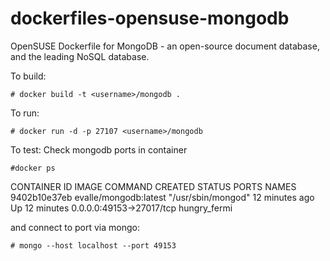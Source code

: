 dockerfiles-opensuse-mongodb
=============================

OpenSUSE Dockerfile for MongoDB - an open-source document database, and the leading NoSQL database.  


To build:

```
# docker build -t <username>/mongodb .
```

To run: 

```
# docker run -d -p 27107 <username>/mongodb
```

To test:
Check mongodb ports in container

```
#docker ps
```
CONTAINER ID        IMAGE                   COMMAND              CREATED             STATUS              PORTS                      NAMES
9402b10e37eb        evalle/mongodb:latest   "/usr/sbin/mongod"   12 minutes ago      Up 12 minutes       0.0.0.0:49153->27017/tcp   hungry_fermi 

and connect to port via mongo:

```
# mongo --host localhost --port 49153
```

